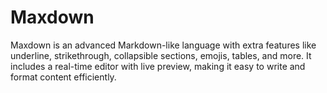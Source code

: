 # Maxdown
Maxdown is an advanced Markdown-like language with extra features like underline, strikethrough, collapsible sections, emojis, tables, and more. It includes a real-time editor with live preview, making it easy to write and format content efficiently.
